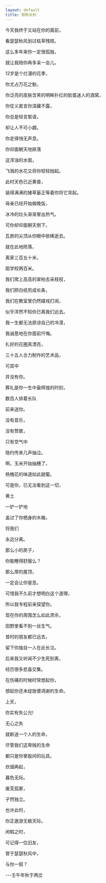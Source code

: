 ```yaml
---
layout: default
title: 祭陈长利
---
```

今天我终于又站在你的面前，

看瑟瑟秋风划过枯草残枝。

这么多年来你一定很孤独，

就让我陪你再多呆一会儿。

12岁是个烂漫的花季，

你尤占万花之魁，

你泛亮的皮肤含笑的明眸扑红的脸蛋迷人的酒窝，

你仗义直言你深藏不露，

你总是轻言絮语，

却让人不可小觑。

你走得悄无声息。

你仰面朝天地跌落

这浑浊的水面，

飞溅的水花又将你轻轻抛起。

此时天色已近黄昏，

装得满满的猪草篓正等着你将它背起。

母亲已经开始做晚饭，

冰冷的灶头渐渐冒出热气。

可你却仰面朝天倒下，

瓦房的尖顶从你眼中依稀逝去。

就在此地陨落，

离家三百五十米，

距学校两百米。

我们爬上高高的翠柏去采枝杈，

我们把白纸剪成长条，

我们在教室里仍然嬉戏打闹，

似乎浑然不知你已离我们远去。

我一生都无法原谅自己的冷漠，

我诚恳地在你面前忏悔。

扎好的花圈真漂亮，

三十五人合力制作的艺术品，

可其中

并没有你。

葬礼是你一生中最辉煌的时刻，

数百人排着长队

前来送你。

没有音乐，

没有赞歌，

只有空气中

隐约传来几声抽泣。

啊，玉米开始抽穗了，

杨槐花的味道如此甜蜜。

可是你，已无法看到这一切，

黄土

一铲一铲地

盖过了你栖身的木箱，

将我们

永远分离。

那么小的房子，

你能睡得舒服么？

那么厚的屋顶，

一定会让你窒息。

可惜我不久前才想明白这个道理，

所以我专程前来探望你。

现在你的周围怎么如此肃杀，

田野里看不到一丝生气。

昔时的朋友都已远去，

留下你独自一人在此长泣。

后来我又听闻不少生死别离，

经历很多悲喜交集。

在伤痛的时候时常想起你，

想起你还未绽放便凋谢的生命。

上天，

你实有失公允!

无心之失

就断送一个人的生命，

尽管我们这卑贱的生命

都只是你掌股间的玩具。

炊烟再起，

暮色无际。

废芜孤冢，

孑然独立。

也许此时，

你正遨游无极天际。

闲暇之时，

可记得一位旧友，

曾于瑟瑟秋风中，

与你一叙？

---壬午年秋于两岔

